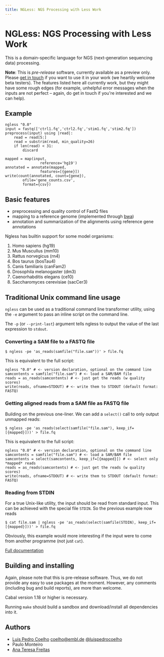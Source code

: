```yaml
---
title: NGLess: NGS Processing with Less Work
---
```

# NGLess: NGS Processing with Less Work

This is a domain-specific language for NGS (next-generation sequencing data)
processing.

**Note**: This is *pre-release* software, currently available as a preview
only. Please [get in touch](mailto:coelho@embl.de) if you want to use it in
your work (we heartily welcome beta testers). The features listed here all
currently work, but they might have some rough edges (for example, unhelpful
error messages when the inputs are not perfect – again, do get in touch if
you're interested and we can help).

## Example

    ngless "0.0"
    input = fastq(['ctrl1.fq','ctrl2.fq','stim1.fq','stim2.fq'])
    preprocess(input) using |read|:
        read = read[5:]
        read = substrim(read, min_quality=26)
        if len(read) < 31:
            discard

    mapped = map(input,
                    reference='hg19')
    annotated = annotate(mapped,
                    features=[{gene}])
    write(count(annotated, count={gene}),
            ofile='gene_counts.csv',
            format={csv})

## Basic features

- preprocessing and quality control of FastQ files
- mapping to a reference genome (implemented through [bwa](http://bio-bwa.sourceforge.net/))
- annotation and summarization of the alignments using reference gene annotations

Ngless has builtin support for some model organisms:

1. Homo sapiens (hg19)
2. Mus Muscullus (mm10)
3. Rattus norvegicus (rn4)
4. Bos taurus (bosTau4)
5. Canis familiaris (canFam2)
6. Drosophila melanogaster (dm3)
7. Caenorhabditis elegans (ce10)
8. Saccharomyces cerevisiae (sacCer3)

## Traditional Unix command line usage

`ngless` can be used as a traditional command line transformer utility, using
the `-e` argument to pass an inline script on the command line.

The `-p` (or `--print-last`) argument tells ngless to output the value of the
last expression to `stdout`.

### Converting a SAM file to a FASTQ file

    $ ngless -pe 'as_reads(samfile("file.sam"))' > file.fq

This is equivalent to the full script:

    ngless "0.0" # <- version declaration, optional on the command line
    samcontents = samfile("file.sam") # <- load a SAM/BAM file
    reads = as_reads(samcontents) # <- just get the reads (w quality scores)
    write(reads, ofname=STDOUT) # <- write them to STDOUT (default format: FASTQ)

### Getting aligned reads from a SAM file as FASTQ file

Building on the previous one-liner. We can add a `select()` call to only output
unmapped reads:

    $ ngless -pe 'as_reads(select(samfile("file.sam"), keep_if=[{mapped}]))' > file.fq

This is equivalent to the full script:

    ngless "0.0" # <- version declaration, optional on the command line
    samcontents = samfile("file.sam") # <- load a SAM/BAM file
    samcontents = select(samcontents, keep_if=[{mapped}]) # <- select only *mapped* reads
    reads = as_reads(samcontents) # <- just get the reads (w quality scores)
    write(reads, ofname=STDOUT) # <- write them to STDOUT (default format: FASTQ)

### Reading from STDIN

For a true Unix-like utility, the input should be read from standard input.
This can be achieved with the special file `STDIN`. So the previous example now
reads

    $ cat file.sam | ngless -pe 'as_reads(select(samfile(STDIN), keep_if=[{mapped}]))' > file.fq

Obviously, this example would more interesting if the input were to come from another
programme (not just `cat`).

[Full documentation](http://ngless.readthedocs.org/en/latest/)

## Building and installing

Again, please note that this is pre-release software. Thus, we do not provide
any easy to use packages at the moment. However, any comments (including bug
and build reports), are more than welcome.

Cabal version 1.18 or higher is necessary.

Running `make` should build a sandbox and download/install all dependencies
into it.


## Authors

- [Luis Pedro Coelho](http://luispedro.org) [coelho@embl.de](mailto:coelho@embl.de) [@luispedrocoelho](https://twitter.com/luispedrocoelho)
- Paulo Monteiro
- [Ana Teresa Freitas](http://web.tecnico.ulisboa.pt/ana.freitas/)

